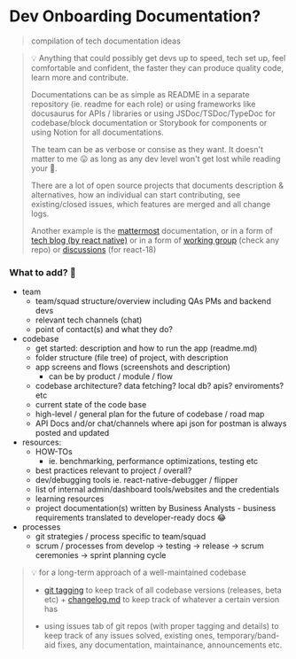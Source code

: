 # Dev Onboarding Documentation?

> compilation of tech documentation ideas
> 


> 💡 Anything that could possibly get devs up to speed, tech set up, feel comfortable and confident, the faster they can produce quality code, learn more and contribute.
>
> Documentations can be as simple as README in a separate repository (ie. readme for each role) or using frameworks like docusaurus for APIs / libraries or using JSDoc/TSDoc/TypeDoc for codebase/block documentation or Storybook for components or using Notion for all documentations.
>
> The team can be as verbose or consise as they want. It doesn't matter to me 😛 as long as any dev level won't get lost while reading your 💩.
>
> There are a lot of open source projects that documents description & alternatives, how an individual can start contributing, see existing/closed issues, which features are merged and all change logs.
>
> Another example is the  [mattermost](https://developers.mattermost.com/contribute/getting-started/) documentation, or in a form of [tech blog (by react native)](https://reactnative.dev/blog) or in a form of [working group](https://github.com/reactwg) (check any repo) or [discussions](https://github.com/reactwg/react-18/discussions) (for react-18)

### What to add? 🤔

- team
    - team/squad structure/overview including QAs PMs and backend devs
    - relevant tech channels (chat)
    - point of contact(s) and what they do?
- codebase
    - get started: description and how to run the app (readme.md)
    - folder structure (file tree) of project, with description
    - app screens and flows (screenshots and description)
        - can be by product / module / flow
    - codebase architecture? data fetching? local db? apis? enviroments? etc
    - current state of the code base
    - high-level / general plan for the future of codebase / road map
    - API Docs and/or chat/channels where api json for postman is always posted and updated
- resources:
    - HOW-TOs
        - ie. benchmarking, performance optimizations, testing etc
    - best practices relevant to project / overall?
    - dev/debugging tools ie. react-native-debugger / flipper
    - list of internal admin/dashboard tools/websites and the credentials
    - learning resources
    - project documentation(s) written by Business Analysts - business requirements translated to developer-ready docs 😂
- processes
    - git strategies / process specific to team/squad
    - scrum / processes from develop → testing → release → scrum ceremonies → sprint planning cycle

>
>💡 for a long-term approach of a well-maintained codebase
>
> - [git tagging](https://git-scm.com/docs/git-tag) to keep track of all codebase versions (releases, beta etc) + [changelog.md](https://keepachangelog.com/en/1.0.0/) to keep track of whatever a certain version has
>
> - using issues tab of git repos (with proper tagging and details) to keep track of any issues solved, existing ones, temporary/band-aid fixes, any documentation, maintainance, announcements etc.
